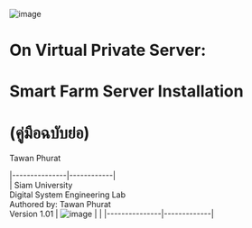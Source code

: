 ![image](https://user-images.githubusercontent.com/37249027/218273460-1c18a18e-b4a5-4b00-b155-feb20d4cb7b7.png)

# On Virtual Private Server: 
# Smart Farm Server Installation 
# (คู่มือฉบับย่อ)

  Tawan Phurat 
  
|---------------|------------|  
|  Siam University  <br>  Digital System Engineering Lab <br>   Authored by: Tawan Phurat  <br>   Version 1.01      | ![image](https://user-images.githubusercontent.com/37249027/218273504-f589e290-0608-45a8-902a-a9ecec704975.png) |                                       |
|---------------|-------------|
